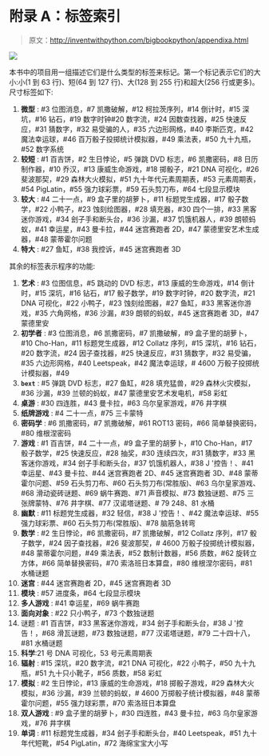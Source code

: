 # 附录 A：标签索引

> 原文：http://inventwithpython.com/bigbookpython/appendixa.html

![](img/9d995d63aaead72cad01120081eb8f75.png)

本书中的项目用一组描述它们是什么类型的标签来标记。第一个标记表示它们的大小:小(1 到 63 行)、短(64 到 127 行)、大(128 到 255 行)和超大(256 行或更多)。尺寸标签如下:

1.  **微型** : #3 位图消息，#7 凯撒破解，#12 柯拉茨序列，#14 倒计时，#15 深坑，#16 钻石，#19 数字时钟#20 数字流，#24 因数查找器，#25 快速反应，#31 猜数字，#32 易受骗的人，#35 六边形网格，#40 李斯匹克，#42 魔法幸运球，#46 百万骰子投掷统计模拟器，#49 乘法表，#50 九十九瓶，#52 数字系统
2.  **较短** : #1 百吉饼，#2 生日悖论，#5 弹跳 DVD 标志，#6 凯撒密码，#8 日历制作器，#10 乔汉，#13 康威生命游戏，#18 掷骰子，#21 DNA 可视化，#26 斐波那契，#29 森林大火模拟，#51 九十年代元素周期表，#53 元素周期表，#54 PigLatin，#55 强力球彩票，#59 石头剪刀布，#64 七段显示模块
3.  **较大** : #4 二十一点，#9 盒子里的胡萝卜，#11 标题党生成器，#17 骰子数学，#22 小鸭子，#23 蚀刻绘图器，#28 填充器，#30 四个一排，#33 黑客迷你游戏，#34 刽子手和断头台，#36 沙漏，#37 饥饿机器人，#39 朗顿蚂蚁，#41 幸运星，#43 曼卡拉，#44 迷宫赛跑者 2D，#47 蒙德里安艺术生成器，#48 蒙蒂霍尔问题
4.  **特大** : #27 鱼缸，#38 我控诉，#45 迷宫赛跑者 3D

其余的标签表示程序的功能:

1.  **艺术** : #3 位图信息，#5 跳动的 DVD 标志，#13 康威的生命游戏，#14 倒计时，#15 深坑，#16 钻石，#17 骰子数学，#19 数字时钟，#20 数字流，#21 DNA 可视化，#22 小鸭子，#23 蚀刻绘图器，#27 鱼缸，#33 黑客迷你游戏，#35 六角网格，#36 沙漏，#39 朗顿的蚂蚁，#45 迷宫赛跑者 3D，#47 蒙德里安
2.  **初学者** : #3 位图消息，#6 凯撒密码，#7 凯撒破解，#9 盒子里的胡萝卜，#10 Cho-Han，#11 标题党生成器，#12 Collatz 序列，#15 深坑，#16 钻石，#20 数字流，#24 因子查找器，#25 快速反应，#31 猜数字，#32 易受骗，#35 六边形网格，#40 Leetspeak，#42 魔法幸运球，# 4600 万骰子投掷统计模拟器，#49
3.  **`bext`** : #5 弹跳 DVD 标志，#27 鱼缸，#28 填充猛兽，#29 森林火灾模拟，#36 沙漏，#39 兰顿的蚂蚁，#47 蒙德里安艺术发电机，#58 彩虹
4.  **桌游** : #30 四连胜，#43 曼卡拉，#63 乌尔皇家游戏，#76 井字棋
5.  **纸牌游戏** : #4 二十一点，#75 三卡蒙特
6.  **密码学** : #6 凯撒密码，#7 凯撒破解，#61 ROT13 密码，#66 简单替换密码，#80 维根涅密码
7.  **游戏** : #1 百吉饼，#4 二十一点，#9 盒子里的胡萝卜，#10 Cho-Han，#17 骰子数学，#25 快速反应，#28 抽奖，#30 连续四次，#31 猜数字，#33 黑客迷你游戏，#34 刽子手和断头台，#37 饥饿机器人，#38 J '控告！、#41 幸运星、#43 曼卡拉、#44 迷宫赛跑者 2D、#45 迷宫赛跑者 3D、#48 蒙蒂霍尔问题、#59 石头剪刀布、#60 石头剪刀布(常胜版)、#63 乌尔皇家游戏、#68 滑动瓷砖谜题、#69 蜗牛赛跑、#71 声音模拟、#73 数独谜题、#75 三张牌蒙特、#76 井字棋、#77 汉诺塔谜题、# 79 248、81 水桶
8.  **幽默** : #11 标题党生成器，#32 轻信，#38 J '控告！、#42 魔法幸运球、#55 强力球彩票、#60 石头剪刀布(常胜版)、#78 脑筋急转弯
9.  **数学** : #2 生日悖论，#6 凯撒密码，#7 凯撒破解，#12 Collatz 序列，#17 骰子数学，#24 因子查找器，#26 斐波那契，# 4600 万骰子投掷统计模拟器，#48 蒙蒂霍尔问题，#49 乘法表，#52 数制计数器，#56 质数，#62 旋转立方体，#66 简单替换密码，#70 索洛班日本算盘，#80 维根涅尔密码，#81 水桶谜题
10.  **迷宫** : #44 迷宫赛跑者 2D，#45 迷宫赛跑者 3D
11.  **模块** : #57 进度条，#64 七段显示模块
12.  **多人游戏** : #41 幸运星，#69 蜗牛赛跑
13.  **面向对象** : #22 只小鸭子，#73 个数独谜题
14.  谜题 : #1 百吉饼，#33 黑客迷你游戏，#34 刽子手和断头台，#38 J '控告！，#68 滑瓦谜题，#73 数独谜题，#77 汉诺塔谜题，#79 二十四十八，#81 水桶谜题
15.  **科学**:21 号 DNA 可视化，53 号元素周期表
16.  **辐射** : #15 深坑，#20 数字流，#21 DNA 可视化，#22 小鸭子，#50 九十九瓶，#51 九十只小靴子，#56 质数，#58 彩虹
17.  **模拟** : #2 生日悖论，#13 康威的生命游戏，#18 掷骰子游戏，#29 森林大火模拟，#36 沙漏，#39 兰顿的蚂蚁，# 4600 万掷骰子统计模拟器，#48 蒙蒂霍尔问题，#55 强力球彩票，#70 索洛班日本算盘
18.  **双人游戏** : #9 盒子里的胡萝卜，#30 四连胜，#43 曼卡拉，#63 乌尔皇家游戏，#76 井字棋
19.  **单词** : #11 标题党生成器，#34 刽子手和断头台，#40 Leetspeak，#51 九十年代短靴，#54 PigLatin，#72 海绵宝宝大小写